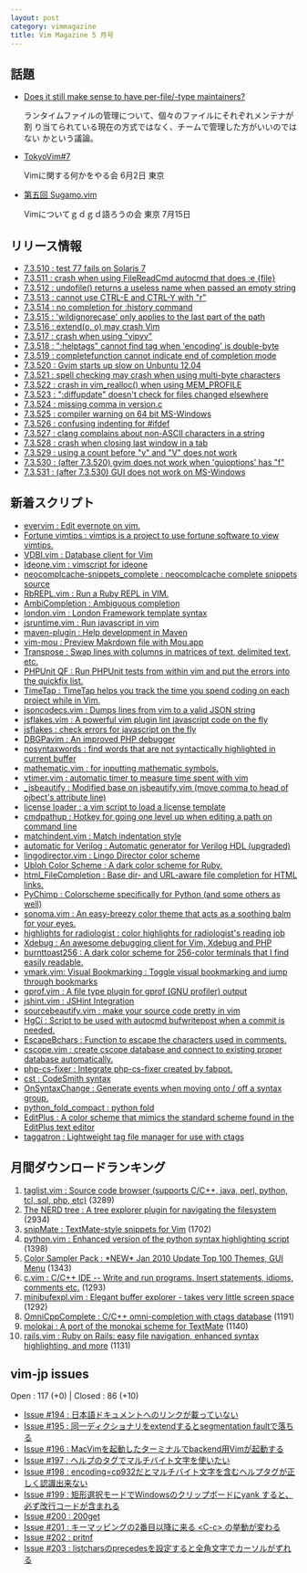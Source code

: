 ```yaml
---
layout: post
category: vimmagazine
title: Vim Magazine 5 月号
---
```


## 話題

- [Does it still make sense to have per-file/-type maintainers?](https://groups.google.com/d/msg/vim_dev/XGz56RXff3g/jg45fddQx70J)

  ランタイムファイルの管理について、個々のファイルにそれぞれメンテナが割
  り当てられている現在の方式ではなく、チームで管理した方がいいのではない
  かという議論。

- [TokyoVim#7](http://partake.in/events/19d55309-7086-4729-81cc-8f3c75f241d0)

  Vimに関する何かをやる会 6月2日 東京

- [第五回 Sugamo.vim](http://atnd.org/event/sugamovim05)

  Vimについてｇｄｇｄ語ろうの会 東京 7月15日


## リリース情報

- [7.3.510 : test 77 fails on Solaris 7](http://code.google.com/p/vim/source/detail?r=53786601213cd9f86db8714f7b0e077b05e2704f)
- [7.3.511 : crash when using FileReadCmd autocmd that does :e {file}](http://code.google.com/p/vim/source/detail?r=b782e2f9e6892116ae5d068249b5198bbe0042c6)
- [7.3.512 : undofile() returns a useless name when passed an empty string](http://code.google.com/p/vim/source/detail?r=454646820185cbe13e1f2e4f7533b984d3b07b18)
- [7.3.513 : cannot use CTRL-E and CTRL-Y with "r"](http://code.google.com/p/vim/source/detail?r=75037f9bc97ad76bca58dbbc0ddac69cc7f5d9ac)
- [7.3.514 : no completion for :history command](http://code.google.com/p/vim/source/detail?r=7e4428115d2cea86fcfa980097c98c11380ae196)
- [7.3.515 : 'wildignorecase' only applies to the last part of the path](http://code.google.com/p/vim/source/detail?r=6c318419e3310fb9658ee6ead6b4ea33def8cb6d)
- [7.3.516 : extend(o, o) may crash Vim](http://code.google.com/p/vim/source/detail?r=02440d1fcc9aa953ebb7c0719405ccf2525f2777)
- [7.3.517 : crash when using "vipvv"](http://code.google.com/p/vim/source/detail?r=9a1dba1f969ac4cb2477626cd79a7a6b0bea1894)
- [7.3.518 : ":helptags" cannot find tag when 'encoding' is double-byte](http://code.google.com/p/vim/source/detail?r=ec4ab9d832b0f5308c861423d99253fa496b3a3b)
- [7.3.519 : completefunction cannot indicate end of completion mode](http://code.google.com/p/vim/source/detail?r=ebec52bc2800b8e51e522425fdca5c252e6d4f8e)
- [7.3.520 : Gvim starts up slow on Unbuntu 12.04](http://code.google.com/p/vim/source/detail?r=7bafe52b6245761a242321352daca224e6b9df78)
- [7.3.521 : spell checking may crash when using multi-byte characters](http://code.google.com/p/vim/source/detail?r=b14842cf382bd3f99ca090c985609c6dead5f9e0)
- [7.3.522 : crash in vim\_realloc() when using MEM\_PROFILE](http://code.google.com/p/vim/source/detail?r=e4899d2ff5d8e552ace52b7eafe02b2c5dcdb409)
- [7.3.523 : ":diffupdate" doesn't check for files changed elsewhere](http://code.google.com/p/vim/source/detail?r=d8ce4a2eb44e3e3d56db5e26d9982aeb48d7814b)
- [7.3.524 : missing comma in version.c](http://code.google.com/p/vim/source/detail?r=ae1641c4fbcc8c25d27802d6048cb0767c4021d1)
- [7.3.525 : compiler warning on 64 bit MS-Windows](http://code.google.com/p/vim/source/detail?r=ac2e00f917df566b81b9e33891b102cba5b390e0)
- [7.3.526 : confusing indenting for #ifdef](http://code.google.com/p/vim/source/detail?r=257c2878e0fcabd5504dcfed910287374405440a)
- [7.3.527 : clang complains about non-ASCII characters in a string](http://code.google.com/p/vim/source/detail?r=a17918b76ca1296f63db0e81dea0e37b8b880150)
- [7.3.528 : crash when closing last window in a tab](http://code.google.com/p/vim/source/detail?r=fa17c8646feb4719639150f1c301ce6c1557afb7)
- [7.3.529 : using a count before "v" and "V" does not work](http://code.google.com/p/vim/source/detail?r=d83218a156dd8258a5f2f3ae019c56f3e8851d48)
- [7.3.530 : (after 7.3.520) gvim does not work when 'guioptions' has "f"](http://code.google.com/p/vim/source/detail?r=81d5f3a3e27fff9188ae34c41b939fc88c9837de)
- [7.3.531 : (after 7.3.530) GUI does not work on MS-Windows](http://code.google.com/p/vim/source/detail?r=c44f0f7424b98d321d90994198374628911623ce)

## 新着スクリプト

- [evervim : Edit evernote on vim.](http://www.vim.org/scripts/script.php?script_id=4039)
- [Fortune vimtips : vimtips is a project to use fortune software to view vimtips.](http://www.vim.org/scripts/script.php?script_id=4040)
- [VDBI.vim : Database client for Vim](http://www.vim.org/scripts/script.php?script_id=4041)
- [Ideone.vim : vimscript for ideone](http://www.vim.org/scripts/script.php?script_id=4042)
- [neocomplcache-snippets\_complete : neocomplcache complete snippets source](http://www.vim.org/scripts/script.php?script_id=4043)
- [RbREPL.vim : Run a Ruby REPL in VIM.](http://www.vim.org/scripts/script.php?script_id=4047)
- [AmbiCompletion : Ambiguous completion](http://www.vim.org/scripts/script.php?script_id=4048)
- [london.vim : London Framework template syntax](http://www.vim.org/scripts/script.php?script_id=4049)
- [jsruntime.vim : Run javascript in vim](http://www.vim.org/scripts/script.php?script_id=4050)
- [maven-plugin : Help development in Maven](http://www.vim.org/scripts/script.php?script_id=4051)
- [vim-mou : Preview Makrdown file with Mou.app](http://www.vim.org/scripts/script.php?script_id=4052)
- [Transpose : Swap lines with columns in matrices of text, delimited text, etc.](http://www.vim.org/scripts/script.php?script_id=4053)
- [PHPUnit QF : Run PHPUnit tests from within vim and put the errors into the quickfix list.](http://www.vim.org/scripts/script.php?script_id=4054)
- [TimeTap : TimeTap helps you track the time you spend coding on each project while in Vim.](http://www.vim.org/scripts/script.php?script_id=4055)
- [jsoncodecs.vim : Dumps lines from vim to a valid JSON string](http://www.vim.org/scripts/script.php?script_id=4056)
- [jsflakes.vim : A powerful vim plugin lint javascript code on the fly](http://www.vim.org/scripts/script.php?script_id=4057)
- [jsflakes : check errors for javascript on the fly](http://www.vim.org/scripts/script.php?script_id=4058)
- [DBGPavim : An improved PHP debugger](http://www.vim.org/scripts/script.php?script_id=4059)
- [nosyntaxwords : find words that are not syntactically highlighted in current buffer](http://www.vim.org/scripts/script.php?script_id=4060)
- [mathematic.vim : for inputting mathematic symbols.](http://www.vim.org/scripts/script.php?script_id=4061)
- [vtimer.vim : automatic timer to measure time spent with vim](http://www.vim.org/scripts/script.php?script_id=4062)
- [\_jsbeautify : Modified base on jsbeautify.vim (move comma to head of ojbect's attribute line)](http://www.vim.org/scripts/script.php?script_id=4063)
- [license loader : a vim script to load a license template](http://www.vim.org/scripts/script.php?script_id=4064)
- [cmdpathup : Hotkey for going one level up when editing a path on command line](http://www.vim.org/scripts/script.php?script_id=4065)
- [matchindent.vim : Match indentation style](http://www.vim.org/scripts/script.php?script_id=4066)
- [automatic for Verilog : Automatic generator for Verilog HDL (upgraded)](http://www.vim.org/scripts/script.php?script_id=4067)
- [lingodirector.vim : Lingo Director color scheme](http://www.vim.org/scripts/script.php?script_id=4068)
- [Ubloh Color Scheme : A dark color scheme for Ruby.](http://www.vim.org/scripts/script.php?script_id=4069)
- [html\_FileCompletion : Base dir- and URL-aware file completion for HTML links.](http://www.vim.org/scripts/script.php?script_id=4070)
- [PyChimp : Colorscheme specifically for Python (and some others as well)](http://www.vim.org/scripts/script.php?script_id=4071)
- [sonoma.vim : An easy-breezy color theme that acts as a soothing balm for your eyes.](http://www.vim.org/scripts/script.php?script_id=4072)
- [highlights for radiologist : color highlights for radiologist's reading job ](http://www.vim.org/scripts/script.php?script_id=4073)
- [Xdebug : An awesome debugging client for Vim, Xdebug and PHP](http://www.vim.org/scripts/script.php?script_id=4074)
- [burnttoast256 : A dark color scheme for 256-color terminals that I find easily readable.](http://www.vim.org/scripts/script.php?script_id=4075)
- [vmark.vim: Visual Bookmarking : Toggle visual bookmarking and jump through bookmarks](http://www.vim.org/scripts/script.php?script_id=4076)
- [gprof.vim : A file type plugin for gprof (GNU profiler) output ](http://www.vim.org/scripts/script.php?script_id=4077)
- [jshint.vim : JSHint Integration](http://www.vim.org/scripts/script.php?script_id=4078)
- [sourcebeautify.vim : make your source code pretty in vim](http://www.vim.org/scripts/script.php?script_id=4079)
- [HgCi : Script to be used with autocmd bufwritepost when a commit is needed.](http://www.vim.org/scripts/script.php?script_id=4080)
- [EscapeBchars : Function to escape the characters used in comments.](http://www.vim.org/scripts/script.php?script_id=4081)
- [cscope.vim : create cscope database and connect to existing proper database automatically. ](http://www.vim.org/scripts/script.php?script_id=4082)
- [php-cs-fixer : Integrate php-cs-fixer created by fabpot.](http://www.vim.org/scripts/script.php?script_id=4083)
- [cst : CodeSmith syntax](http://www.vim.org/scripts/script.php?script_id=4084)
- [OnSyntaxChange : Generate events when moving onto / off a syntax group.](http://www.vim.org/scripts/script.php?script_id=4085)
- [python\_fold\_compact : python fold](http://www.vim.org/scripts/script.php?script_id=4086)
- [EditPlus : A color scheme that mimics the standard scheme found in the EditPlus text editor](http://www.vim.org/scripts/script.php?script_id=4087)
- [taggatron : Lightweight tag file manager for use with ctags](http://www.vim.org/scripts/script.php?script_id=4088)

## 月間ダウンロードランキング

1. [taglist.vim : Source code browser (supports C/C++, java, perl, python, tcl, sql, php, etc)](http://www.vim.org/scripts/script.php?script_id=273) (3289)
2. [The NERD tree : A tree explorer plugin for navigating the filesystem](http://www.vim.org/scripts/script.php?script_id=1658) (2934)
3. [snipMate : TextMate-style snippets for Vim](http://www.vim.org/scripts/script.php?script_id=2540) (1702)
4. [python.vim : Enhanced version of the python syntax highlighting script](http://www.vim.org/scripts/script.php?script_id=790) (1398)
5. [Color Sampler Pack : \*NEW\* Jan 2010 Update Top 100 Themes, GUI Menu](http://www.vim.org/scripts/script.php?script_id=625) (1343)
6. [c.vim : C/C++ IDE --  Write and run programs. Insert statements, idioms, comments etc.](http://www.vim.org/scripts/script.php?script_id=213) (1293)
7. [minibufexpl.vim : Elegant buffer explorer - takes very little screen space](http://www.vim.org/scripts/script.php?script_id=159) (1292)
8. [OmniCppComplete : C/C++ omni-completion with ctags database](http://www.vim.org/scripts/script.php?script_id=1520) (1191)
9. [molokai : A port of the monokai scheme for TextMate](http://www.vim.org/scripts/script.php?script_id=2340) (1140)
10. [rails.vim : Ruby on Rails: easy file navigation, enhanced syntax highlighting, and more](http://www.vim.org/scripts/script.php?script_id=1567) (1131)

## vim-jp issues

Open : 117 (+0) | Closed : 86 (+10)

- [Issue #194 : 日本語ドキュメントへのリンクが載っていない](https://github.com/vim-jp/issues/issues/194)
- [Issue #195 : 同一ディクショナリをextendするとsegmentation faultで落ちる](https://github.com/vim-jp/issues/issues/195)
- [Issue #196 : MacVimを起動したターミナルでbackend用Vimが起動する](https://github.com/vim-jp/issues/issues/196)
- [Issue #197 : ヘルプのタグでマルチバイト文字を使いたい](https://github.com/vim-jp/issues/issues/197)
- [Issue #198 : encoding=cp932だとマルチバイト文字を含むヘルプタグが正しく認識出来ない](https://github.com/vim-jp/issues/issues/198)
- [Issue #199 : 矩形選択モードでWindowsのクリップボードにyank すると、必ず改行コードが含まれる](https://github.com/vim-jp/issues/issues/199)
- [Issue #200 : 200get](https://github.com/vim-jp/issues/issues/200)
- [Issue #201 : キーマッピングの2番目以降に来る \<C-c> の挙動が変わる](https://github.com/vim-jp/issues/issues/201)
- [Issue #202 : pritnf](https://github.com/vim-jp/issues/issues/202)
- [Issue #203 : listcharsのprecedesを設定すると全角文字でカーソルがずれる](https://github.com/vim-jp/issues/issues/203)

